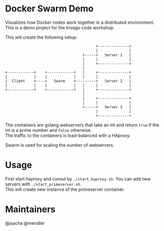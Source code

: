 # Docker Swarm Demo

Visualizes how Docker nodes work together in a distributed environment.  
This is a demo project for the trivago code workshop.

This will create the following setup:

                                             +--------------+
                                             |              |
                                       +----->   Server 1   |
                                       |     |              |
                                       |     +--------------+
                                       |                     
    +------------+    +------------+   |     +--------------+
    |            |    |            |   |     |              |
    |  Client    +---->   Swarm    +--------->   Server 2   |
    |            |    |            |   |     |              |
    +------------+    +------------+   |     +--------------+
                                       |                     
                                       |     +--------------+
                                       |     |              |
                                       +----->   Server 3   |
                                             |              |
                                             +--------------+

The containers are golang webservers that take an int and return `true`
if the int is a prime number and `false` otherwise.  
The traffic to the containers is load-balanced with a HAproxy.

Swarm is used for scaling the number of webservers.

# Usage

First start haproxy and consul by `./start_haproxy.sh`.
You can add new servers with `./start_primeserver.sh`.  
This will create new instance of the primeserver container.

# Maintainers

@jsacha
@mendler
